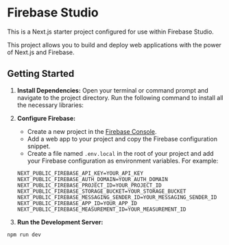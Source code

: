 # Firebase Studio

This is a Next.js starter project configured for use within Firebase Studio.

This project allows you to build and deploy web applications with the power of Next.js and Firebase.

## Getting Started

1.  **Install Dependencies:** Open your terminal or command prompt and navigate to the project directory. Run the following command to install all the necessary libraries:


2.  **Configure Firebase:**
    *   Create a new project in the [Firebase Console](https://console.firebase.google.com/).
    *   Add a web app to your project and copy the Firebase configuration snippet.
    *   Create a file named `.env.local` in the root of your project and add your Firebase configuration as environment variables. For example:

    ```dotenv
    NEXT_PUBLIC_FIREBASE_API_KEY=YOUR_API_KEY
    NEXT_PUBLIC_FIREBASE_AUTH_DOMAIN=YOUR_AUTH_DOMAIN
    NEXT_PUBLIC_FIREBASE_PROJECT_ID=YOUR_PROJECT_ID
    NEXT_PUBLIC_FIREBASE_STORAGE_BUCKET=YOUR_STORAGE_BUCKET
    NEXT_PUBLIC_FIREBASE_MESSAGING_SENDER_ID=YOUR_MESSAGING_SENDER_ID
    NEXT_PUBLIC_FIREBASE_APP_ID=YOUR_APP_ID
    NEXT_PUBLIC_FIREBASE_MEASUREMENT_ID=YOUR_MEASUREMENT_ID
    ```

3.  **Run the Development Server:**

```
npm run dev
```